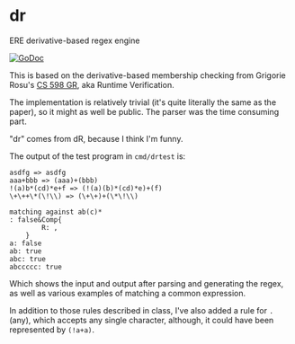 # dr
ERE derivative-based regex engine

[![GoDoc](https://godoc.org/github.com/jakebailey/dr?status.svg)](http://godoc.org/github.com/jakebailey/dr)

This is based on the derivative-based membership checking from Grigorie Rosu's
[CS 598 GR](http://fsl.cs.illinois.edu/index.php/CS598_-_Runtime_Verification_(Spring_2017)), aka Runtime Verification.

The implementation is relatively trivial (it's quite literally the same as the paper),
so it might as well be public. The parser was the time consuming part.

"dr" comes from dR, because I think I'm funny.

The output of the test program in `cmd/drtest` is:

```
asdfg => asdfg
aaa+bbb => (aaa)+(bbb)
!(a)b*(cd)*e+f => (!(a)(b)*(cd)*e)+(f)
\+\++\*(\!\\) => (\+\+)+(\*\!\\)

matching against ab(c)*
: false&Comp{
		R: ,
	}
a: false
ab: true
abc: true
abccccc: true
```

Which shows the input and output after parsing and generating the regex, as well
as various examples of matching a common expression.

In addition to those rules described in class, I've also added a rule for `.` (any),
which accepts any single character, although, it could have been represented by
`(!a+a)`.